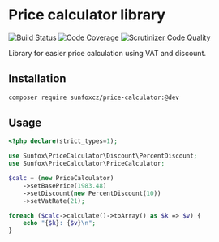 # Price calculator library

[![Build Status](https://travis-ci.org/sunfoxcz/price-calculator.svg?branch=master)](https://travis-ci.org/sunfoxcz/price-calculator)
[![Code Coverage](https://scrutinizer-ci.com/g/sunfoxcz/price-calculator/badges/coverage.png?b=master)](https://scrutinizer-ci.com/g/sunfoxcz/price-calculator/?branch=master)
[![Scrutinizer Code Quality](https://scrutinizer-ci.com/g/sunfoxcz/price-calculator/badges/quality-score.png?b=master)](https://scrutinizer-ci.com/g/sunfoxcz/price-calculator/?branch=master)

Library for easier price calculation using VAT and discount.

## Installation

```bash
composer require sunfoxcz/price-calculator:@dev
```

## Usage

```php
<?php declare(strict_types=1);

use Sunfox\PriceCalculator\Discount\PercentDiscount;
use Sunfox\PriceCalculator\PriceCalculator;

$calc = (new PriceCalculator)
	->setBasePrice(1983.48)
	->setDiscount(new PercentDiscount(10))
	->setVatRate(21);

foreach ($calc->calculate()->toArray() as $k => $v) {
	echo "{$k}: {$v}\n";
}
```

